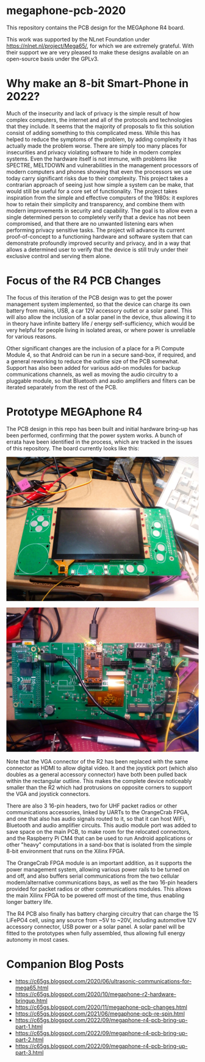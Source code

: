# megaphone-pcb-2020

This repository contains the PCB design for the MEGAphone R4 board.

This work was supported by the NLnet Foundation under https://nlnet.nl/project/Mega65/, for which we are extremely grateful. With their support we are very pleased to make these designs available on an open-source basis under the GPLv3.

# Why make an 8-bit Smart-Phone in 2022?

Much of the insecurity and lack of privacy is the simple result of how complex computers, the internet and all of the protocols and technologies that they include. It seems that the majority of proposals to fix this solution consist of adding something to this complicated mess. While this has helped to reduce the symptoms of the problem, by adding complexity it has actually made the problem worse. There are simply too many places for insecurities and privacy violating software to hide in modern complex systems. Even the hardware itself is not immune, with problems like SPECTRE, MELTDOWN and vulnerabilities in the management processors of modern computers and phones showing that even the processors we use today carry significant risks due to their complexity. This project takes a contrarian approach of seeing just how simple a system can be make, that would still be useful for a core set of functionality. The project takes inspiration from the simple and effective computers of the 1980s: it explores how to retain their simplicity and transparency, and combine them with modern improvements in security and capability. The goal is to allow even a single determined person to completely verify that a device has not been compromised, and that there are no unwanted listening ears when performing privacy sensitive tasks. The project will advance its current proof-of-concept to a functioning hardware and software system that can demonstrate profoundly improved security and privacy, and in a way that allows a determined user to verify that the device is still truly under their exclusive control and serving them alone.

# Focus of the R4 PCB Changes

The focus of this iteration of the PCB design was to get the power management system implemented, so that the device can charge its own battery from mains, USB, a car 12V accessory outlet or a solar panel. This will also allow the inclusion of a solar panel in the device, thus allowing it to in theory have infinite battery life / energy self-sufficiency, which would be very helpful for people living in isolated areas, or where power is unreliable for various reasons.

Other significant changes are the inclusion of a place for a Pi Compute Module 4, so that Android can be run in a secure sand-box, if required, and a general reworking to reduce the outline size of the PCB somewhat.  Support has also been added for various add-on modules for backup communications channels, as well as moving the audio circuitry to a pluggable module, so that Bluetooth and audio amplifiers and filters can be iterated separately from the rest of the PCB.

# Prototype MEGAphone R4

The PCB design in this repo has been built and initial hardware bring-up has been performed, confirming that the power system works.  A bunch of errata have been identified in the process, which are tracked in the issues of this repository.  The board currently looks like this:

![Front of MEGAphone R4 PCB, with LCD panel fitted](./images/MEGAphoneR4-With-Panel.jpg)

![Rear of MEGAphone R4 PCB, with TE0725 and OrangeCrab FPGA modules fitted](./images/MEGAphoneR4-rear-with-FPGAs.jpg)

Note that the VGA connector of the R2 has been replaced with the same connector as HDMI to allow digital video. It and the joystick port
(which also doubles as a general accessory connector) have both been pulled back within the rectangular outline. This makes the complete device noticeably smaller than the R2 which had protrusions on opposite corners to support the VGA and joystick connectors.

There are also 3 16-pin headers, two for UHF packet radios or other communications accessories, linked by UARTs to the OrangeCrab FPGA, and one that also has audio signals routed to it, so that it can host WiFi, Bluetooth and audio amplifier circuits. This audio module port was
added to save space on the main PCB, to make room for the relocated connectors, and the Raspberry Pi CM4 that can be used to run Android applications or other "heavy" computations in a sand-box that is isolated from the simple 8-bit environment that runs on the Xilinx FPGA.

The OrangeCrab FPGA module is an important addition, as it supports the power management system, allowing various power rails to be turned on and off, and also buffers serial communications from the two cellular modem/alternative communications bays, as well as the two 16-pin headers provided for packet radios or other communications modules.  This allows the main Xilinx FPGA to be powered off most of the time, thus enabling longer battery life.

The R4 PCB also finally has battery charging circuitry that can charge the 1S LiFePO4 cell, using any source from ~5V to ~20V, including automotive 12V accessory connector, USB power or a solar panel.  A solar panel will be fitted to the prototypes when fully assembled, thus allowing full energy autonomy in most cases.


# Companion Blog Posts

* https://c65gs.blogspot.com/2020/06/ultrasonic-communications-for-mega65.html
* https://c65gs.blogspot.com/2020/10/megaphone-r2-hardware-bringup.html
* https://c65gs.blogspot.com/2020/11/megaphone-pcb-changes.html
* https://c65gs.blogspot.com/2021/06/megaphone-pcb-re-spin.html
* https://c65gs.blogspot.com/2022/09/megaphone-r4-pcb-bring-up-part-1.html
* https://c65gs.blogspot.com/2022/09/megaphone-r4-pcb-bring-up-part-2.html
* https://c65gs.blogspot.com/2022/09/megaphone-r4-pcb-bring-up-part-3.html
